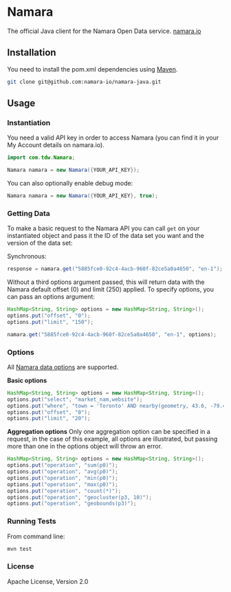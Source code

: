 Namara
======

The official Java client for the Namara Open Data service. [namara.io](https://namara.io)

## Installation

You need to install the pom.xml dependencies using [Maven](https://maven.apache.org/index.html).

```bash
git clone git@github.com:namara-io/namara-java.git
```

## Usage

### Instantiation

You need a valid API key in order to access Namara (you can find it in your My Account details on namara.io).

```java
import com.tdw.Namara;

Namara namara = new Namara({YOUR_API_KEY});
```

You can also optionally enable debug mode:

```java
Namara namara = new Namara({YOUR_API_KEY}, true);
```

### Getting Data

To make a basic request to the Namara API you can call `get` on your instantiated object and pass it the ID of the data set you want and the version of the data set:

Synchronous:

```java
response = namara.get("5885fce0-92c4-4acb-960f-82ce5a0a4650", "en-1");
```

Without a third options argument passed, this will return data with the Namara default offset (0) and limit (250) applied. To specify options, you can pass an options argument:

```java
HashMap<String, String> options = new HashMap<String, String>();
options.put("offset", "0");
options.put("limit", "150");

namara.get("5885fce0-92c4-4acb-960f-82ce5a0a4650", "en-1", options);
```

### Options

All [Namara data options](https://namara.io/#/api) are supported.

**Basic options**

```java
HashMap<String, String> options = new HashMap<String, String>();
options.put("select", "market_nam,website");
options.put("where", "town = 'Toronto' AND nearby(geometry, 43.6, -79.4, 10km)");
options.put("offset", "0");
options.put("limit", "20");
```

**Aggregation options**
Only one aggregation option can be specified in a request, in the case of this example, all options are illustrated, but passing more than one in the options object will throw an error.

```java
HashMap<String, String> options = new HashMap<String, String>();
options.put("operation", "sum(p0)");
options.put("operation", "avg(p0)");
options.put("operation", "min(p0)");
options.put("operation", "max(p0)");
options.put("operation", "count(*)");
options.put("operation", "geocluster(p3, 10)");
options.put("operation", "geobounds(p3)");
```

### Running Tests

From command line:

```bash
mvn test
```

### License

Apache License, Version 2.0
